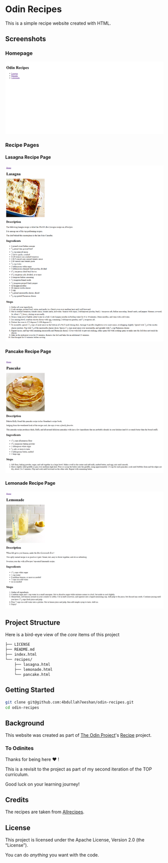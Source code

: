 # Odin Recipes

This is a simple recipe website created with HTML.

## Screenshots

### Homepage

![Odin Recipes Homepage](./utils/odin-recipes-homepage.png)

### Recipe Pages

#### Lasagna Recipe Page

![Odin Recipes Lasagna Recipe Page](./utils/odin-recipes-lasagna-recipe-page.png)

#### Pancake Recipe Page

![Odin Recipes Pancake Recipe Page](./utils/odin-recipes-pancake-recipe-page.png)

#### Lemonade Recipe Page

![Odin Recipes Lemonade Recipe Page](./utils/odin-recipes-lemonade-recipe-page.png)


## Project Structure

Here is a bird-eye view of the *core* items of this project

```
├── LICENSE
├── README.md
├── index.html
└── recipes/
    ├── lasagna.html
    ├── lemonade.html
    └── pancake.html
```

## Getting Started

```bash
git clone git@github.com:4bdullah7eeshan/odin-recipes.git
cd odin-recipes
```

## Background

This website was created as part of [The Odin Project](https://www.theodinproject.com/)'s [Recipe](https://www.theodinproject.com/lessons/foundations-recipes) project.


### To Odinites

Thanks for being here :heart: !

This is a revisit to the project as part of my second iteration of the TOP curriculum.

Good luck on your learning journey!


## Credits

The recipes are taken from [Allrecipes](https://www.allrecipes.com/).

## License

This project is licensed under the Apache License, Version 2.0 (the “License”).

You can do *anything* you want with the code. 
